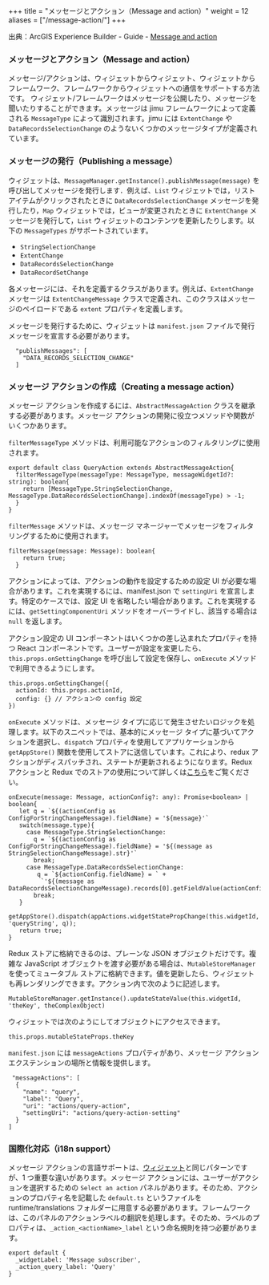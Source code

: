 +++
title = "メッセージとアクション（Message and action）"
weight = 12
aliases = ["/message-action/"]
+++

出典：ArcGIS Experience Builder - Guide - [Message and action](https://developers.arcgis.com/experience-builder/guide/core-concepts/message-action/)

### メッセージとアクション（Message and action）

メッセージ/アクションは、ウィジェットからウィジェット、ウィジェットからフレームワーク、フレームワークからウィジェットへの通信をサポートする方法です。
ウィジェット/フレームワークはメッセージを公開したり、メッセージを聞いたりすることができます。メッセージは jimu フレームワークによって定義される `MessageType` によって識別されます。jimu には `ExtentChange` や `DataRecordsSelectionChange` のようないくつかのメッセージタイプが定義されています。

### メッセージの発行（Publishing a message）
ウィジェットは、`MessageManager.getInstance().publishMessage(message)` を呼び出してメッセージを発行します．例えば、`List` ウィジェットでは，リストアイテムがクリックされたときに `DataRecordsSelectionChange` メッセージを発行したり，`Map` ウィジェットでは，ビューが変更されたときに `ExtentChange` メッセージを発行して，`List` ウィジェットのコンテンツを更新したりします。以下の `MessageTypes` がサポートされています。

- `StringSelectionChange`
- `ExtentChange`
- `DataRecordsSelectionChange`
- `DataRecordSetChange`

各メッセージには、それを定義するクラスがあります。例えば、`ExtentChange` メッセージは `ExtentChangeMessage` クラスで定義され、このクラスはメッセージのペイロードである `extent` プロパティを定義します。

メッセージを発行するために、ウィジェットは `manifest.json` ファイルで発行メッセージを宣言する必要があります。

```tsx
  "publishMessages": [
    "DATA_RECORDS_SELECTION_CHANGE"
  ]
```

### メッセージ アクションの作成（Creating a message action）
メッセージ アクションを作成するには、`AbstractMessageAction` クラスを継承する必要があります。メッセージ アクションの開発に役立つメソッドや関数がいくつかあります。

`filterMessageType` メソッドは、利用可能なアクションのフィルタリングに使用されます。

```tsx
export default class QueryAction extends AbstractMessageAction{
  filterMessageType(messageType: MessageType, messageWidgetId?: string): boolean{
    return [MessageType.StringSelectionChange, MessageType.DataRecordsSelectionChange].indexOf(messageType) > -1;
  }
}
```

`filterMessage` メソッドは、メッセージ マネージャーでメッセージをフィルタリングするために使用されます。

```tsx
filterMessage(message: Message): boolean{
    return true;
  }
```

アクションによっては、アクションの動作を設定するための設定 UI が必要な場合があります。これを実現するには、manifest.json で `settingUri` を宣言します。特定のケースでは、設定 UI を省略したい場合があります。これを実現するには、`getSettingComponentUri` メソッドをオーバーライドし、該当する場合は `null` を返します。

アクション設定の UI コンポーネントはいくつかの差し込まれたプロパティを持つ React コンポーネントです。ユーザーが設定を変更したら、`this.props.onSettingChange` を呼び出して設定を保存し、`onExecute` メソッドで利用できるようにします。

```tsx
this.props.onSettingChange({
  actionId: this.props.actionId,
  config: {} // アクションの config 設定
})
```

`onExecute` メソッドは、メッセージ タイプに応じて発生させたいロジックを処理します。以下のスニペットでは、基本的にメッセージ タイプに基づいてアクションを選択し、`dispatch` プロパティを使用してアプリケーションから `getAppStore()` 関数を使用してストアに送信しています。これにより、redux アクションがディスパッチされ、ステートが更新されるようになります。Redux アクションと Redux でのストアの使用について詳しくは[こちら](https://redux.js.org/tutorials/essentials/part-1-overview-concepts)をご覧ください。

 ```tsx
onExecute(message: Message, actionConfig?: any): Promise<boolean> | boolean{
    let q = `${(actionConfig as ConfigForStringChangeMessage).fieldName} = '${message}'`
    switch(message.type){
      case MessageType.StringSelectionChange:
        q = `${(actionConfig as ConfigForStringChangeMessage).fieldName} = '${(message as StringSelectionChangeMessage).str}'`
        break;
      case MessageType.DataRecordsSelectionChange:
         q = `${actionConfig.fieldName} = ` +
          `'${(message as DataRecordsSelectionChangeMessage).records[0].getFieldValue(actionConfig.fieldName)}'`
        break;
    }
    getAppStore().dispatch(appActions.widgetStatePropChange(this.widgetId, 'queryString', q));
    return true;
}
```

Redux ストアに格納できるのは、プレーンな JSON オブジェクトだけです。複雑な JavaScript オブジェクトを渡す必要がある場合は、`MutableStoreManager` を使ってミュータブル ストアに格納できます。値を更新したら、ウィジェットも再レンダリングできます。アクション内で次のように記述します。

```tsx
MutableStoreManager.getInstance().updateStateValue(this.widgetId, 'theKey', theComplexObject)
```

ウィジェットでは次のようにしてオブジェクトにアクセスできます。

```tsx
this.props.mutableStateProps.theKey
```

`manifest.json` には `messageActions` プロパティがあり、メッセージ アクション エクステンションの場所と情報を提供します。

```tsx
 "messageActions": [
  {
    "name": "query",
    "label": "Query",
    "uri": "actions/query-action",
    "settingUri": "actions/query-action-setting"
  }
]
```

### 国際化対応（i18n support）
メッセージ アクションの言語サポートは、[ウィジェット](../widget-development/extend-base-widget.md#i18n-サポート)と同じパターンですが、1 つ重要な違いがあります。メッセージ アクションには、ユーザーがアクションを選択するための `Select an action` パネルがあります。そのため、アクションのプロパティ名を記載した `default.ts` というファイルを runtime/translations フォルダーに用意する必要があります。フレームワークは、このパネルのアクションラベルの翻訳を処理します。そのため、ラベルのプロパティは、`_action_<actionName>_label` という命名規則を持つ必要があります。

```tsx
export default {
  _widgetLabel: 'Message subscriber',
  _action_query_label: 'Query'
}
```